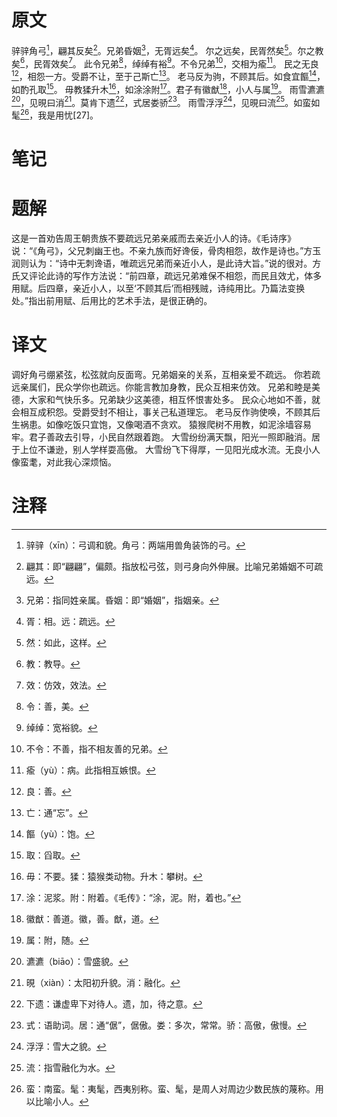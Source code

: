 # 原文
骍骍角弓[^1]，翩其反矣[^2]。兄弟昏姻[^3]，无胥远矣[^4]。
尔之远矣，民胥然矣[^5]。尔之教矣[^6]，民胥效矣[^7]。
此令兄弟[^8]，绰绰有裕[^9]。不令兄弟[^10]，交相为瘉[^11]。
民之无良[^12]，相怨一方。受爵不让，至于己斯亡[^13]。
老马反为驹，不顾其后。如食宜饇[^14]，如酌孔取[^15]。
毋教猱升木[^16]，如涂涂附[^17]。君子有徽猷[^18]，小人与属[^19]。
雨雪瀌瀌[^20]，见晛曰消[^21]。莫肯下遗[^22]，式居娄骄[^23]。
雨雪浮浮[^24]，见晛曰流[^25]。如蛮如髦[^26]，我是用忧[27]。
# 笔记

# 题解
这是一首劝告周王朝贵族不要疏远兄弟亲戚而去亲近小人的诗。《毛诗序》说：“《角弓》，父兄刺幽王也。不亲九族而好谗佞，骨肉相怨，故作是诗也。”方玉润则认为：“诗中无刺谗语，唯疏远兄弟而亲近小人，是此诗大旨。”说的很对。方氏又评论此诗的写作方法说：“前四章，疏远兄弟难保不相怨，而民且效尤，体多用赋。后四章，亲近小人，以至‘不顾其后’而相残贼，诗纯用比。乃篇法变换处。”指出前用赋、后用比的艺术手法，是很正确的。
# 译文
调好角弓绷紧弦，松弦就向反面弯。兄弟姻亲的关系，互相亲爱不疏远。
你若疏远亲属们，民众学你也疏远。你能言教加身教，民众互相来仿效。
兄弟和睦是美德，大家和气快乐多。兄弟缺少这美德，相互怀恨害处多。
民众心地如不善，就会相互成积怨。受爵受封不相让，事关己私道理忘。
老马反作驹使唤，不顾其后生祸患。如像吃饭只宜饱，又像喝酒不贪欢。
猿猴爬树不用教，如泥涂墙容易牢。君子善政去引导，小民自然跟着跑。
大雪纷纷满天飘，阳光一照即融消。居于上位不谦逊，别人学样耍高傲。
大雪纷飞下得厚，一见阳光成水流。无良小人像蛮耄，对此我心深烦恼。
# 注释

[^1]: 骍骍（xīn）：弓调和貌。角弓：两端用兽角装饰的弓。
[^2]: 翩其：即“翩翩”，偏颇。指放松弓弦，则弓身向外伸展。比喻兄弟婚姻不可疏远。
[^3]: 兄弟：指同姓亲属。昏姻：即“婚姻”，指姻亲。
[^4]: 胥：相。远：疏远。
[^5]: 然：如此，这样。
[^6]: 教：教导。
[^7]: 效：仿效，效法。
[^8]: 令：善，美。
[^9]: 绰绰：宽裕貌。
[^10]: 不令：不善，指不相友善的兄弟。
[^11]: 瘉（yù）：病。此指相互嫉恨。
[^12]: 良：善。
[^13]: 亡：通“忘”。
[^14]: 饇（yù）：饱。
[^15]: 取：舀取。
[^16]: 毋：不要。猱：猿猴类动物。升木：攀树。
[^17]: 涂：泥浆。附：附着。《毛传》：“涂，泥。附，着也。”
[^18]: 徽猷：善道。徽，善。猷，道。
[^19]: 属：附，随。
[^20]: 瀌瀌（biāo）：雪盛貌。
[^21]: 晛（xiàn）：太阳初升貌。消：融化。
[^22]: 下遗：谦虚卑下对待人。遗，加，待之意。
[^23]: 式：语助词。居：通“倨”，倨傲。娄：多次，常常。骄：高傲，傲慢。
[^24]: 浮浮：雪大之貌。
[^25]: 流：指雪融化为水。
[^26]: 蛮：南蛮。髦：夷髦，西夷别称。蛮、髦，是周人对周边少数民族的蔑称。用以比喻小人。